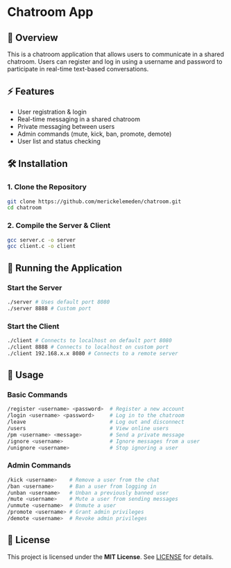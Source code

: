 # Chatroom App

## 📌 Overview
This is a chatroom application that allows users to communicate in a shared chatroom. Users can register and log in using a username and password to participate in real-time text-based conversations.

## ⚡ Features
- User registration & login
- Real-time messaging in a shared chatroom
- Private messaging between users
- Admin commands (mute, kick, ban, promote, demote)
- User list and status checking

## 🛠 Installation
### **1. Clone the Repository**
```sh
git clone https://github.com/merickelemeden/chatroom.git
cd chatroom
```
### **2. Compile the Server & Client**
```sh
gcc server.c -o server
gcc client.c -o client
```

## 🚀 Running the Application
### **Start the Server**
```sh
./server # Uses default port 8080
./server 8888 # Custom port
```

### **Start the Client**
```sh
./client # Connects to localhost on default port 8080
./client 8888 # Connects to localhost on custom port
./client 192.168.x.x 8080 # Connects to a remote server
```

## 💬 Usage
### **Basic Commands**
```sh
/register <username> <password>  # Register a new account
/login <username> <password>     # Log in to the chatroom
/leave                           # Log out and disconnect
/users                           # View online users
/pm <username> <message>         # Send a private message
/ignore <username>               # Ignore messages from a user
/unignore <username>             # Stop ignoring a user
```
### **Admin Commands**
```sh
/kick <username>    # Remove a user from the chat
/ban <username>     # Ban a user from logging in
/unban <username>   # Unban a previously banned user
/mute <username>    # Mute a user from sending messages
/unmute <username>  # Unmute a user
/promote <username> # Grant admin privileges
/demote <username>  # Revoke admin privileges
```

## 📜 License
This project is licensed under the **MIT License**. See [LICENSE](LICENSE) for details.

